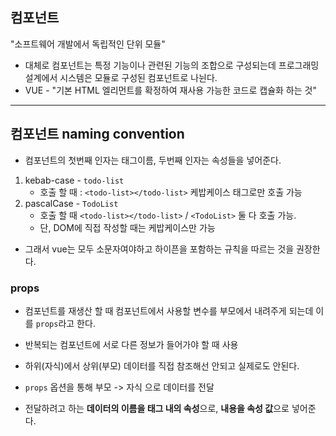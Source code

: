 ## 컴포넌트

"소프트웨어 개발에서 독립적인 단위 모듈"

- 대체로 컴포넌트는 특정 기능이나 관련된 기능의 조합으로 구성되는데 프로그래밍 설계에서 시스템은 모듈로 구성된 컴포넌트로 나뉜다.
- VUE - "기본 HTML 엘리먼트를 확정하여 재사용 가능한 코드로 캡슐화 하는 것"

--------

## 컴포넌트 naming convention

- 컴포넌트의 첫번째 인자는 태그이름, 두번째 인자는 속성들을 넣어준다.

1. kebab-case - `todo-list`
   - 호출 할 때 : `<todo-list></todo-list>` 케밥케이스 태그로만 호출 가능
2. pascalCase - `TodoList`
   - 호출 할 때 `<todo-list></todo-list>` / `<TodoList>` 둘 다 호출 가능.
   - 단, DOM에 직접 작성할 때는 케밥케이스만 가능

- 그래서 vue는 모두 소문자여야하고 하이픈을 포함하는 규칙을 따르는 것을 권장한다.

### props

- 컴포넌트를 재생산 할 때 컴포넌트에서 사용할 변수를 부모에서 내려주게 되는데 이를 `props`라고 한다.
- 반복되는 컴포넌트에 서로 다른 정보가 들어가야 할 때 사용
- 하위(자식)에서 상위(부모) 데이터를 직접 참조해선 안되고 실제로도 안된다.
- `props` 옵션을 통해 부모 -> 자식 으로 데이터를 전달

- 전달하려고 하는 **데이터의 이름을 태그 내의 속성**으로, **내용을 속성 값**으로 넣어준다.

